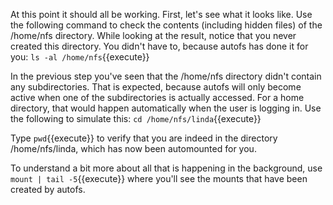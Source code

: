 At this point it should all be working. First, let's see what it looks like. Use the following command to check the contents (including hidden files) of the /home/nfs directory. While looking at the result, notice that you never created this directory. You didn't have to, because autofs has done it for you: `ls -al /home/nfs`{{execute}}

In the previous step you've seen that the /home/nfs directory didn't contain any subdirectories. That is expected, because autofs will only become active when one of the subdirectories is actually accessed. For a home directory, that would happen automatically when the user is logging in. Use the following to simulate this: `cd /home/nfs/linda`{{execute}}

Type `pwd`{{execute}} to verify that you are indeed in the directory /home/nfs/linda, which has now been automounted for you. 

To understand a bit more about all that is happening in the background, use `mount | tail -5`{{execute}} where you'll see the mounts that have been created by autofs. 
